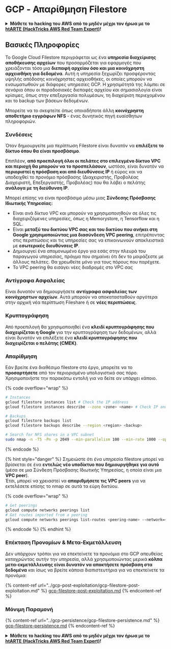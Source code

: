 # GCP - Απαρίθμηση Filestore

<details>

<summary><strong>Μάθετε το hacking του AWS από το μηδέν μέχρι τον ήρωα με το</strong> <a href="https://training.hacktricks.xyz/courses/arte"><strong>htARTE (HackTricks AWS Red Team Expert)</strong></a><strong>!</strong></summary>

Άλλοι τρόποι υποστήριξης του HackTricks:

* Εάν θέλετε να δείτε την **εταιρεία σας να διαφημίζεται στο HackTricks** ή να **κατεβάσετε το HackTricks σε μορφή PDF** ελέγξτε τα [**ΣΧΕΔΙΑ ΣΥΝΔΡΟΜΗΣ**](https://github.com/sponsors/carlospolop)!
* Αποκτήστε το [**επίσημο PEASS & HackTricks swag**](https://peass.creator-spring.com)
* Ανακαλύψτε [**The PEASS Family**](https://opensea.io/collection/the-peass-family), τη συλλογή μας από αποκλειστικά [**NFTs**](https://opensea.io/collection/the-peass-family)
* **Εγγραφείτε στη** 💬 [**ομάδα Discord**](https://discord.gg/hRep4RUj7f) ή στη [**ομάδα telegram**](https://t.me/peass) ή **ακολουθήστε** με στο **Twitter** 🐦 [**@carlospolopm**](https://twitter.com/carlospolopm)**.**
* **Μοιραστείτε τα hacking tricks σας υποβάλλοντας PRs στα** [**HackTricks**](https://github.com/carlospolop/hacktricks) και [**HackTricks Cloud**](https://github.com/carlospolop/hacktricks-cloud) αποθετήρια του github.

</details>

## Βασικές Πληροφορίες

Το Google Cloud Filestore περιγράφεται ως ένα **υπηρεσία διαχείρισης αποθήκευσης αρχείων** που προσαρμόζεται για εφαρμογές που χρειάζονται τόσο μια **διεπαφή αρχείου όσο και μια κοινόχρηστη αρχειοθήκη για δεδομένα**. Αυτή η υπηρεσία ξεχωρίζει προσφέροντας υψηλής απόδοσης κοινόχρηστες αρχειοθήκες, οι οποίες μπορούν να ενσωματωθούν με διάφορες υπηρεσίες GCP. Η χρησιμότητά της λάμπει σε σενάρια όπου οι παραδοσιακές διεπαφές αρχείου και σημασιολογία είναι κρίσιμες, όπως στην επεξεργασία πολυμέσων, τη διαχείριση περιεχομένου και το backup των βάσεων δεδομένων.

Μπορείτε να το σκεφτείτε όπως οποιαδήποτε άλλη **κοινόχρηστη αποθετήριο εγγράφων NFS** - ένας δυνητικός πηγή ευαίσθητων πληροφοριών.

### Συνδέσεις

Όταν δημιουργείτε μια περίπτωση Filestore είναι δυνατόν να **επιλέξετε το δίκτυο όπου θα είναι προσβάσιμο**.

Επιπλέον, **από προεπιλογή όλοι οι πελάτες στο επιλεγμένο δίκτυο VPC και περιοχή θα μπορούν να το προσπελάσουν**, ωστόσο, είναι δυνατόν να **περιοριστεί η πρόσβαση και από διευθύνσεις IP** ή εύρος και να υποδειχθεί το προνόμιο πρόσβασης (Διαχειριστής, Προβολέας Διαχειριστή, Επεξεργαστής, Προβολέας) που θα λάβει ο πελάτης **ανάλογα με τη διεύθυνση IP**.

Μπορεί επίσης να είναι προσβάσιμο μέσω μιας **Σύνδεσης Πρόσβασης Ιδιωτικής Υπηρεσίας:**

* Είναι ανά δίκτυο VPC και μπορούν να χρησιμοποιηθούν σε όλες τις διαχειριζόμενες υπηρεσίες, όπως η Memorystore, η Tensorflow και η SQL.
* Είναι **μεταξύ του δικτύου VPC σας και του δικτύου που ανήκει στη Google χρησιμοποιώντας μια διασύνδεση VPC peering**, επιτρέποντας στις περιπτώσεις και τις υπηρεσίες σας να επικοινωνούν αποκλειστικά με **εσωτερικές διευθύνσεις IP**.
* Δημιουργεί ένα απομονωμένο έργο για εσάς στην πλευρά του παραγωγού υπηρεσίας, πράγμα που σημαίνει ότι δεν το μοιράζεστε με άλλους πελάτες. Θα χρεωθείτε μόνο για τους πόρους που παρέχετε.
* Το VPC peering θα εισάγει νέες διαδρομές στο VPC σας

### Αντίγραφα Ασφαλείας

Είναι δυνατόν να δημιουργήσετε **αντίγραφα ασφαλείας των κοινόχρηστων αρχείων**. Αυτά μπορούν να αποκατασταθούν αργότερα στην αρχική νέα περίπτωση Fileshare ή σε **νέες περιπτώσεις**.

### Κρυπτογράφηση

Από προεπιλογή θα χρησιμοποιηθεί ένα **κλειδί κρυπτογράφησης που διαχειρίζεται η Google** για την κρυπτογράφηση των δεδομένων, αλλά είναι δυνατόν να επιλέξετε ένα **κλειδί κρυπτογράφησης που διαχειρίζεται ο πελάτης (CMEK)**.

### Απαρίθμηση

Εάν βρείτε ένα διαθέσιμο filestore στο έργο, μπορείτε να το **προσαρτήσετε** από τον περιορισμένο υπολογιστικό σας πόρο. Χρησιμοποιήστε την παρακάτω εντολή για να δείτε αν υπάρχει κάποιο. 

{% code overflow="wrap" %}
```bash
# Instances
gcloud filestore instances list # Check the IP address
gcloud filestore instances describe --zone <zone> <name> # Check IP and access restrictions

# Backups
gcloud filestore backups list
gcloud filestore backups describe --region <region> <backup>

# Search for NFS shares in a VPC subnet
sudo nmap -n -T5 -Pn -p 2049 --min-parallelism 100 --min-rate 1000 --open 10.99.160.2/20
```
{% endcode %}

{% hint style="danger" %}
Σημειώστε ότι ένα υπηρεσία filestore μπορεί να βρίσκεται σε ένα **εντελώς νέο υποδίκτυο που δημιουργήθηκε για αυτό** (μέσα σε μια Σύνδεση Πρόσβασης Ιδιωτικής Υπηρεσίας, η οποία είναι μια **VPC peer**).\
Έτσι, μπορεί να χρειαστεί να **απαριθμήσετε τις VPC peers** για να εκτελέσετε επίσης το nmap σε αυτά τα εύρη δικτύου.

{% code overflow="wrap" %}
```bash
# Get peerings
gcloud compute networks peerings list
# Get routes imported from a peering
gcloud compute networks peerings list-routes <peering-name> --network=<network-name> --region=<region> --direction=INCOMING
```
{% endcode %}
{% endhint %}

### Επέκταση Προνομίων & Μετα-Εκμετάλλευση

Δεν υπάρχουν τρόποι για να επεκτείνετε τα προνόμια στο GCP απευθείας καταχρώντας αυτήν την υπηρεσία, αλλά χρησιμοποιώντας μερικά **κόλπα μετα-εκμετάλλευσης είναι δυνατόν να αποκτήσετε πρόσβαση στα δεδομένα** και ίσως να βρείτε κάποια διαπιστευτήρια για να επεκτείνετε τα προνόμια:

{% content-ref url="../gcp-post-exploitation/gcp-filestore-post-exploitation.md" %}
[gcp-filestore-post-exploitation.md](../gcp-post-exploitation/gcp-filestore-post-exploitation.md)
{% endcontent-ref %}

### Μόνιμη Παραμονή

{% content-ref url="../gcp-persistence/gcp-filestore-persistence.md" %}
[gcp-filestore-persistence.md](../gcp-persistence/gcp-filestore-persistence.md)
{% endcontent-ref %}

<details>

<summary><strong>Μάθετε το hacking του AWS από το μηδέν μέχρι τον ήρωα με το</strong> <a href="https://training.hacktricks.xyz/courses/arte"><strong>htARTE (HackTricks AWS Red Team Expert)</strong></a><strong>!</strong></summary>

Άλλοι τρόποι για να υποστηρίξετε το HackTricks:

* Εάν θέλετε να δείτε την **εταιρεία σας να διαφημίζεται στο HackTricks** ή να **κατεβάσετε το HackTricks σε μορφή PDF** ελέγξτε τα [**ΣΧΕΔΙΑ ΣΥΝΔΡΟΜΗΣ**](https://github.com/sponsors/carlospolop)!
* Αποκτήστε το [**επίσημο PEASS & HackTricks swag**](https://peass.creator-spring.com)
* Ανακαλύψτε [**The PEASS Family**](https://opensea.io/collection/the-peass-family), τη συλλογή μας από αποκλειστικά [**NFTs**](https://opensea.io/collection/the-peass-family)
* **Εγγραφείτε στη** 💬 [**ομάδα Discord**](https://discord.gg/hRep4RUj7f) ή στη [**ομάδα telegram**](https://t.me/peass) ή **ακολουθήστε** με στο **Twitter** 🐦 [**@carlospolopm**](https://twitter.com/carlospolopm)**.**
* **Μοιραστείτε τα κόλπα σας για το hacking υποβάλλοντας PRs στα** [**HackTricks**](https://github.com/carlospolop/hacktricks) και [**HackTricks Cloud**](https://github.com/carlospolop/hacktricks-cloud) αποθετήρια του github.

</details>
